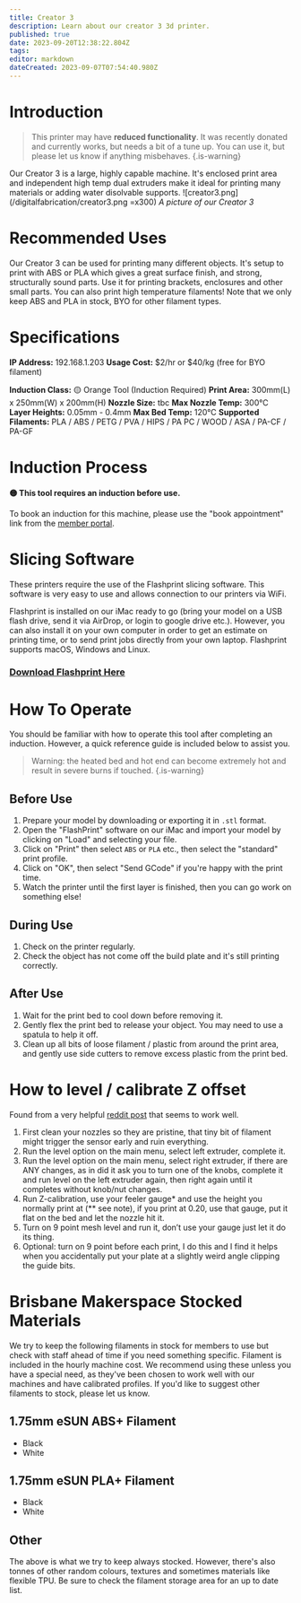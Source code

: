 ```yaml
---
title: Creator 3
description: Learn about our creator 3 3d printer.
published: true
date: 2023-09-20T12:38:22.804Z
tags: 
editor: markdown
dateCreated: 2023-09-07T07:54:40.980Z
---
```


# Introduction
> This printer may have **reduced functionality**. It was recently donated and currently works, but needs a bit of a tune up. You can use it, but please let us know if anything misbehaves.
{.is-warning}

Our Creator 3 is a large, highly capable machine. It's enclosed print area and independent high temp dual extruders make it ideal for printing many materials or adding water disolvable supports.
![creator3.png](/digitalfabrication/creator3.png =x300)
*A picture of our Creator 3*

# Recommended Uses
Our Creator 3 can be used for printing many different objects. It's setup to print with ABS or PLA which gives a great surface finish, and strong, structurally sound parts. Use it for printing brackets, enclosures and other small parts. You can also print high temperature filaments! Note that we only keep ABS and PLA in stock, BYO for other filament types.

# Specifications
**IP Address:** 192.168.1.203
**Usage Cost:** $2/hr or $40/kg (free for BYO filament)

**Induction Class:** 🟡 Orange Tool (Induction Required)
**Print Area:** 300mm(L) x 250mm(W) x 200mm(H)
**Nozzle Size:** tbc
**Max Nozzle Temp:** 300°C
**Layer Heights:** 0.05mm - 0.4mm
**Max Bed Temp:** 120°C
**Supported Filaments:** PLA / ABS / PETG / PVA / HIPS / PA PC / WOOD / ASA / PA-CF / PA-GF

# Induction Process
**🟡 This tool requires an induction before use.**

To book an induction for this machine, please use the "book appointment" link from the [member portal](https://portal.brisbanemaker.space).

# Slicing Software
These printers require the use of the Flashprint slicing software. This software is very easy to use and allows connection to our printers via WiFi.

Flashprint is installed on our iMac ready to go (bring your model on a USB flash drive, send it via AirDrop, or login to google drive etc.). However, you can also install it on your own computer in order to get an estimate on printing time, or to send print jobs directly from your own laptop. Flashprint supports macOS, Windows and Linux.

### [Download Flashprint Here](https://www.flashforge.com/download-center/63)

# How To Operate
You should be familiar with how to operate this tool after completing an induction. However, a quick reference guide is included below to assist you.

> Warning: the heated bed and hot end can become extremely hot and result in severe burns if touched.
{.is-warning}

## Before Use
1. Prepare your model by downloading or exporting it in `.stl` format.
2. Open the "FlashPrint" software on our iMac and import your model by clicking on "Load" and selecting your file.
3. Click on "Print" then select `ABS` or `PLA` etc., then select the "standard" print profile.
4. Click on "OK", then select "Send GCode" if you're happy with the print time.
5. Watch the printer until the first layer is finished, then you can go work on something else!

## During Use
1. Check on the printer regularly.
2. Check the object has not come off the build plate and it's still printing correctly.

## After Use
1. Wait for the print bed to cool down before removing it.
2. Gently flex the print bed to release your object. You may need to use a spatula to help it off.
3. Clean up all bits of loose filament / plastic from around the print area, and gently use side cutters to remove excess plastic from the print bed.

# How to level / calibrate Z offset
Found from a very helpful [reddit post](https://www.reddit.com/r/FlashForge/comments/12rsbt5/guide_tramming_levelling_on_a_creator_3/) that seems to work well.

1. First clean your nozzles so they are pristine, that tiny bit of filament might trigger the sensor early and ruin everything.
2. Run the level option on the main menu, select left extruder, complete it.
3. Run the level option on the main menu, select right extruder, if there are ANY changes, as in did it ask you to turn one of the knobs, complete it and run level on the left extruder again, then right again until it completes without knob/nut changes.
4. Run Z-calibration, use your feeler gauge* and use the height you normally print at (** see note), if you print at 0.20, use that gauge, put it flat on the bed and let the nozzle hit it.
5. Turn on 9 point mesh level and run it, don’t use your gauge just let it do its thing.
6. Optional: turn on 9 point before each print, I do this and I find it helps when you accidentally put your plate at a slightly weird angle clipping the guide bits.

# Brisbane Makerspace Stocked Materials
We try to keep the following filaments in stock for members to use but check with staff ahead of time if you need something specific. Filament is included in the hourly machine cost. We recommend using these unless you have a special need, as they've been chosen to work well with our machines and have calibrated profiles. If you'd like to suggest other filaments to stock, please let us know.

## 1.75mm eSUN ABS+ Filament
* Black
* White

## 1.75mm eSUN PLA+ Filament
* Black
* White

## Other
The above is what we try to keep always stocked. However, there's also tonnes of other random colours, textures and sometimes materials like flexible TPU. Be sure to check the filament storage area for an up to date list.
